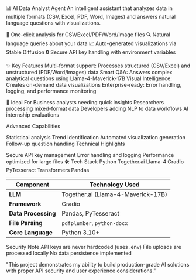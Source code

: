 📊 AI Data Analyst Agent An intelligent assistant that analyzes data in multiple formats (CSV, Excel, PDF, Word, Images) and answers natural language questions with visualizations.

🚀 One-click analysis for CSV/Excel/PDF/Word/Image files 🔍 Natural language queries about your data 📈 Auto-generated visualizations via Stable Diffusion 🔒 Secure API key handling with environment variables

✨ Key Features Multi-format support: Processes structured (CSV/Excel) and unstructured (PDF/Word/Images) data Smart Q&A: Answers complex analytical questions using Llama-4-Maverick-17B Visual Intelligence: Creates on-demand data visualizations Enterprise-ready: Error handling, logging, and performance monitoring

📌 Ideal For Business analysts needing quick insights Researchers processing mixed-format data Developers adding NLP to data workflows AI internship evaluations

Advanced Capabilities

Statistical analysis
Trend identification
Automated visualization generation
Follow-up question handling
Technical Highlights

Secure API key management
Error handling and logging
Performance optimized for large files
🛠️ Tech Stack Python Together.ai Llama-4 Gradio PyTesseract Transformers Pandas

| Component           | Technology Used                    |
| ------------------- | ---------------------------------- |
| **LLM**             | Together.ai (Llama-4-Maverick-17B) |
| **Framework**       | Gradio                             |
| **Data Processing** | Pandas, PyTesseract                |
| **File Parsing**    | `pdfplumber`, `python-docx`        |
| **Core Language**   | Python 3.10+                       |

Security Note API keys are never hardcoded (uses .env) File uploads are processed locally No data persistence implemented

"This project demonstrates my ability to build production-grade AI solutions with proper API security and user experience considerations."
